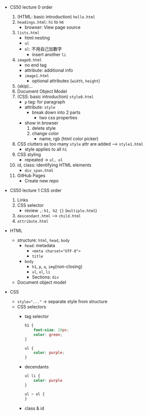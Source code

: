 - CS50 lecture 0 order
    1. (HTML: basic introduction) `hello.html`
    2. `headings.html`: `h1` to `h6`
        - browser: View page source
    3. `lists.html`
        - html nesting
        - `ul`
        - `ol`: 不用自己加數字
            - insert another `li`
    4. `image0.html`
        - no end tag
        - attribute: additional info
        - `image1.html`
            - optional attributes (`width`, `height`)
    5. (skip)...
    6. Document Object Model
    7. (CSS: basic introduction) `style0.html`
        - `p` tag: for paragraph
        - attribute: `style`
            - break down into 2 parts
                - two css properties
        - show in browser 
            1. delete style
            2. change color
                - name, rgb (html color picker)
    8. CSS clutters as too many `style` attr are added --> `style1.html`
        - style applies to all `h1`
    9. CSS styling
        - repeated -> `ul, ol`
    10. id, class: identifying HTML elements
        - `div_span.html`
    11. GitHub Pages
        - Create new repo

- CS50 lecture 1 CSS order
    1. Links
    2. CSS selector
        - review `,`: `h1, h2 {}` (`multiple.html`)
    3. `descendant.html` --> `child.html`
    4. `attribute.html`


- HTML
    - structure: `html`, `head`, `body`
        - `head`: metadata
            - `<meta charset="UTF-8">`
            - `title`
        - `body`
            - `h1`, `p`, `a`, `img`(non-closing)
            - `ul`, `ol`, `li`
            - Sections: `div`
    - Document object model

- CSS
    - `style="..."` -> separate style from structure
    - CSS selectors
        - tag selector

            ```css
            h1 {
                font-size: 20px;
                color: green;
            }

            ul {
                color: purple;
            }
            ```
        - decendants

            ```css
            ul li {
                color: purple
            }

            ul > ol {
            }
            ```
        - class & id
